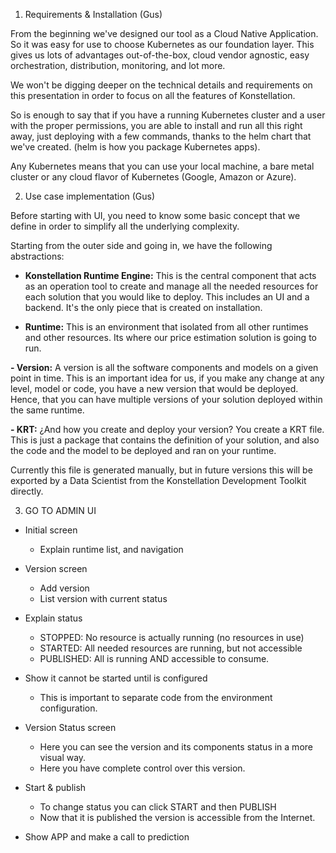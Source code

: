 
1.  Requirements & Installation (Gus)

From the beginning we've designed our tool as a Cloud Native Application. So it was easy for use to choose Kubernetes as our foundation layer. This gives us lots of advantages out-of-the-box, cloud vendor agnostic, easy orchestration, distribution, monitoring, and lot more.

We won't be digging deeper on the technical details and requirements on this presentation in order to focus on all the features of Konstellation. 

So is enough to say that if you have a running Kubernetes cluster and a user with the proper permissions, you are able to install and run all this right away, just deploying with a few commands, thanks to the helm chart that we've created. (helm is how you package Kubernetes apps).

Any Kubernetes means that you can use your local machine, a bare metal cluster or any cloud flavor of Kubernetes (Google, Amazon or Azure).


2.  Use case implementation (Gus)

Before starting with UI, you need to know some basic concept that we define in order to simplify all the underlying complexity. 

Starting from the outer side and going in, we have the following abstractions:



- **Konstellation Runtime Engine:** 
	This is the central component that acts as an operation tool to create and manage all the needed resources for each solution that you would like to deploy. This includes an UI and a backend. It's the only piece that is created on installation.

- **Runtime:**
This is an environment that isolated from all other runtimes and other resources. Its where our price estimation solution is going to run. 

**- Version:**
A version is all the software components and models on a given point in time. This is an important idea for us, if you make any change at any level, model or code, you have a new version that would be deployed. Hence, that you can have multiple versions of your solution deployed within the same runtime.

**- KRT:** 
¿And how you create and deploy your version? You create a KRT file. This is just a package that contains the definition of your solution, and also the code and the model to be deployed and ran on your runtime.

Currently this file is generated manually, but in future versions this will be exported by a Data Scientist from the Konstellation Development Toolkit directly. 


3.  GO TO ADMIN UI

- Initial screen
	- Explain runtime list, and navigation

- Version screen
	- Add version
	- List version with current status

- Explain status
	- STOPPED: No resource is actually running (no resources in use)
	- STARTED: All needed resources are running, but not accessible
	- PUBLISHED: All is running AND accessible to consume.

- Show it cannot be started until is configured
	- This is important to separate code from the environment configuration.

- Version Status screen
	- Here you can see the version and its components status in a more visual way.
	- Here you have complete control over this version. 

- Start & publish
	- To change status you can click START and then PUBLISH
	- Now that it is published the version is accessible from the Internet.

- Show APP and make a call to prediction




<!--stackedit_data:
eyJoaXN0b3J5IjpbLTIwMjc5NzU5MTddfQ==
-->